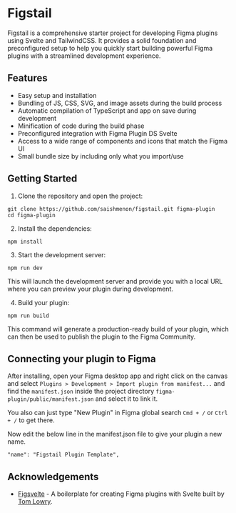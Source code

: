 # Figstail

Figstail is a comprehensive starter project for developing Figma plugins using Svelte and TailwindCSS. It provides a solid foundation and preconfigured setup to help you quickly start building powerful Figma plugins with a streamlined development experience.

## Features

-   Easy setup and installation
-   Bundling of JS, CSS, SVG, and image assets during the build process
-   Automatic compilation of TypeScript and app on save during development
-   Minification of code during the build phase
-   Preconfigured integration with Figma Plugin DS Svelte
-   Access to a wide range of components and icons that match the Figma UI
-   Small bundle size by including only what you import/use

## Getting Started
1. Clone the repository and open the project:
```
git clone https://github.com/saishmenon/figstail.git figma-plugin
cd figma-plugin
```

2. Install the dependencies:
```
npm install
```

3. Start the development server:
```
npm run dev
```
This will launch the development server and provide you with a local URL where you can preview your plugin during development.

4. Build your plugin:
```
npm run build
```
This command will generate a production-ready build of your plugin, which can then be used to publish the plugin to the Figma Community.

## Connecting your plugin to Figma 

After installing, open your Figma desktop app and right click on the canvas and select `Plugins > Development > Import plugin from manifest...` and find the `manifest.json` inside the project directory `figma-plugin/public/manifest.json` and select it to link it.

You also can just type "New Plugin" in Figma global search `Cmd + /` or `Ctrl + /` to get there.

Now edit the below line in the manifest.json file to give your plugin a new name.
```
"name": "Figstail Plugin Template",
```

## Acknowledgements

- [Figsvelte](https://github.com/thomas-lowry/figsvelte) - A boilerplate for creating Figma plugins with Svelte built by [Tom Lowry](https://github.com/thomas-lowry).
